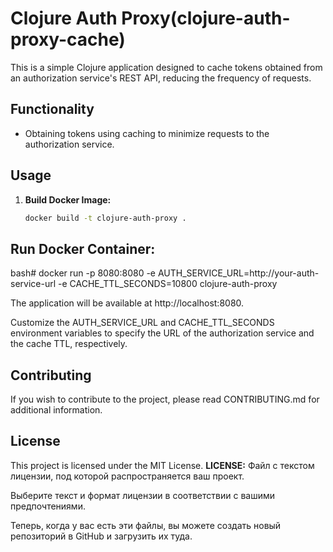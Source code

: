 # Clojure Auth Proxy(clojure-auth-proxy-cache)

This is a simple Clojure application designed to cache tokens obtained from an authorization service's REST API, reducing the frequency of requests.

## Functionality

- Obtaining tokens using caching to minimize requests to the authorization service.

## Usage

1. **Build Docker Image:**

   ```bash
   docker build -t clojure-auth-proxy .

## Run Docker Container:

bash# docker run -p 8080:8080 -e AUTH_SERVICE_URL=http://your-auth-service-url -e CACHE_TTL_SECONDS=10800 clojure-auth-proxy

The application will be available at http://localhost:8080.

Customize the AUTH_SERVICE_URL and CACHE_TTL_SECONDS environment variables to specify the URL of the authorization service and the cache TTL, respectively.

## Contributing

If you wish to contribute to the project, please read CONTRIBUTING.md for additional information.

## License

This project is licensed under the MIT License.
**LICENSE:** Файл с текстом лицензии, под которой распространяется ваш проект.

Выберите текст и формат лицензии в соответствии с вашими предпочтениями.

Теперь, когда у вас есть эти файлы, вы можете создать новый репозиторий в GitHub и загрузить их туда.

